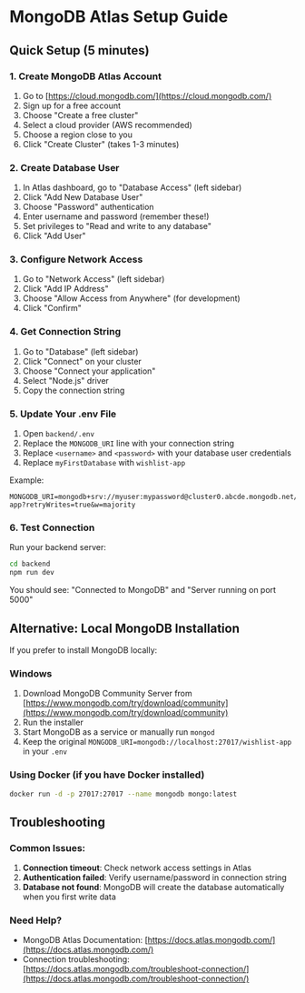 # MongoDB Atlas Setup Guide

## Quick Setup (5 minutes)

### 1. Create MongoDB Atlas Account
1. Go to [https://cloud.mongodb.com/](https://cloud.mongodb.com/)
2. Sign up for a free account
3. Choose "Create a free cluster"
4. Select a cloud provider (AWS recommended)
5. Choose a region close to you
6. Click "Create Cluster" (takes 1-3 minutes)

### 2. Create Database User
1. In Atlas dashboard, go to "Database Access" (left sidebar)
2. Click "Add New Database User"
3. Choose "Password" authentication
4. Enter username and password (remember these!)
5. Set privileges to "Read and write to any database"
6. Click "Add User"

### 3. Configure Network Access
1. Go to "Network Access" (left sidebar)
2. Click "Add IP Address"
3. Choose "Allow Access from Anywhere" (for development)
4. Click "Confirm"

### 4. Get Connection String
1. Go to "Database" (left sidebar)
2. Click "Connect" on your cluster
3. Choose "Connect your application"
4. Select "Node.js" driver
5. Copy the connection string

### 5. Update Your .env File
1. Open `backend/.env`
2. Replace the `MONGODB_URI` line with your connection string
3. Replace `<username>` and `<password>` with your database user credentials
4. Replace `myFirstDatabase` with `wishlist-app`

Example:
```
MONGODB_URI=mongodb+srv://myuser:mypassword@cluster0.abcde.mongodb.net/wishlist-app?retryWrites=true&w=majority
```

### 6. Test Connection
Run your backend server:
```bash
cd backend
npm run dev
```

You should see: "Connected to MongoDB" and "Server running on port 5000"

## Alternative: Local MongoDB Installation

If you prefer to install MongoDB locally:

### Windows
1. Download MongoDB Community Server from [https://www.mongodb.com/try/download/community](https://www.mongodb.com/try/download/community)
2. Run the installer
3. Start MongoDB as a service or manually run `mongod`
4. Keep the original `MONGODB_URI=mongodb://localhost:27017/wishlist-app` in your `.env`

### Using Docker (if you have Docker installed)
```bash
docker run -d -p 27017:27017 --name mongodb mongo:latest
```

## Troubleshooting

### Common Issues:
1. **Connection timeout**: Check network access settings in Atlas
2. **Authentication failed**: Verify username/password in connection string
3. **Database not found**: MongoDB will create the database automatically when you first write data

### Need Help?
- MongoDB Atlas Documentation: [https://docs.atlas.mongodb.com/](https://docs.atlas.mongodb.com/)
- Connection troubleshooting: [https://docs.atlas.mongodb.com/troubleshoot-connection/](https://docs.atlas.mongodb.com/troubleshoot-connection/)
